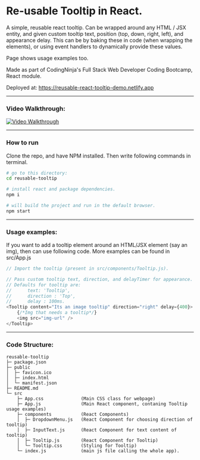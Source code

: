 # Re-usable Tooltip in React.

A simple, reusable react tooltip. Can be wrapped around any HTML / JSX entity, and given custom tooltip text, position (top, down, right, left), and appearance delay. This can be by baking these in code (when wrapping the elements), or using event handlers to dynamically provide these values.

Page shows usage examples too.

Made as part of CodingNinja's Full Stack Web Developer Coding Bootcamp, React module.

Deployed at: https://reusable-react-tooltip-demo.netlify.app

---

### Video Walkthrough:

[![Video Walkthrough](https://img.youtube.com/vi/v-h_6jZicpI/maxresdefault.jpg)](https://youtu.be/v-h_6jZicpI)

---

### How to run

Clone the repo, and have NPM installed.
Then write following commands in terminal.

```bash
# go to this directory:
cd reusable-tooltip

# install react and package dependencies.
npm i

# will build the project and run in the default browser.
npm start
```

---

### Usage examples:

If you want to add a tooltip element around an HTML/JSX element (say an img), then can use following code. More examples can be found in src/App.js

```javascript
// Import the tooltip (present in src/components/Tooltip.js).

// Pass custom tooltip text, direction, and delayTimer for appearance.
// Defaults for tooltip are:
//      text: 'Tooltip',
//      direction : 'Top',
//      delay : 100ms.
<Tooltip content="Its an image tooltip" direction="right" delay={400}>
    {/*Img that needs a tooltip*/}
    <img src="img-url" />
</Tooltip>
```

---

### Code Structure:

```
reusable-tooltip
├─ package.json
├─ public
│  ├─ favicon.ico
│  ├─ index.html
│  └─ manifest.json
├─ README.md
└─ src
    ├─ App.css              (Main CSS class for webpage)
    ├─ App.js               (Main React component, contaning Tooltip usage examples)
    ├─ components           (React Components)
    │  ├─ DropdownMenu.js   (React Component for choosing direction of tooltip)
    │  ├─ InputText.js      (React Component for text content of tooltip)
    │  ├─ Tooltip.js        (React Component for Tooltip)
    │  └─ Tooltip.css       (Styling for Tooltip)
    └─ index.js             (main js file calling the whole app).

```
